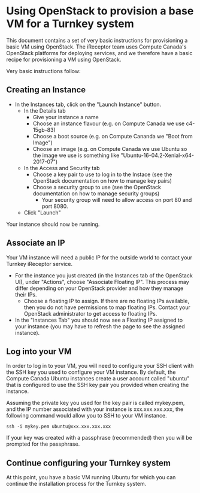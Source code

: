 # Using OpenStack to provision a base VM for a Turnkey system #

This document contains a set of very basic instructions for provisioning a basic VM using OpenStack. The iReceptor team uses Compute Canada's OpenStack platforms for deploying services, and we therefore have a basic recipe for provisioning a VM using OpenStack.

Very basic instructions follow:

## Creating an Instance

- In the Instances tab, click on the "Launch Instance" button.
	- In the Details tab
		- Give your instance a name
		- Choose an instance flavour (e.g. on Compute Canada we use c4-15gb-83)
		- Choose a boot source (e.g. on Compute Cananda we "Boot from Image")
		- Choose an image (e.g. on Compute Canada we use Ubuntu so the image we use is something like "Ubuntu-16-04.2-Xenial-x64-2017-07")
	- In the Access and Security tab
		- Choose a key pair to use to log in to the Instace (see the OpenStack documentation on how to manage key pairs)
		- Choose a security group to use (see the OpenStack documentation on how to manage security groups)
			- Your security group will need to allow access on port 80 and port 8080.
	- Click "Launch"

Your instance should now be running.

## Associate an IP

Your VM instance will need a public IP for the outside world to contact your Turnkey iReceptor service.

- For the instance you just created (in the Instances tab of the OpenStack UI), under "Actions", choose "Associate Floating IP". This process may differ depending on your OpenStack provider and how they manage their IPs.
	- Choose a floating IP to assign. If there are no floating IPs available, then you do not have permissions to map floating IPs. Contact your OpenStack administrator to get access to floating IPs.
- In the "Instances Tab" you should now see a Floating IP assigned to your instance (you may have to refresh the page to see the assigned instance).

## Log into your VM

In order to log in to your VM, you will need to configure your SSH client with the SSH key you used to configure your VM instance. By default, the Compute Canada Ubuntu instances create a user account called "ubuntu" that is configured to use the SSH key pair you provided when creating the instance.

Assuming the private key you used for the key pair is called mykey.pem, and the IP number associated with your instance is xxx.xxx.xxx.xxx, the following command would allow you to SSH to your VM instance.

```
ssh -i mykey.pem ubuntu@xxx.xxx.xxx.xxx
```

If your key was created with a passphrase (recommended) then you will be prompted for the passphrase.

## Continue configuring your Turnkey system

At this point, you have a basic VM running Ubuntu for which you can continue the installation process for the Turnkey system.
